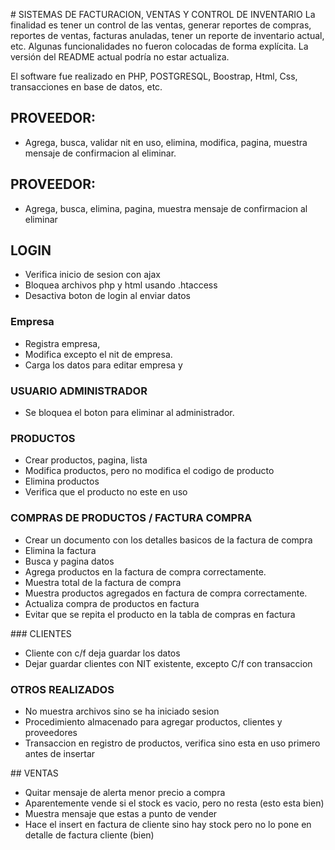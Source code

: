 # SISTEMAS DE FACTURACION, VENTAS Y CONTROL DE INVENTARIO
La finalidad es tener un control de las ventas, generar reportes de compras,
reportes de ventas, facturas anuladas, tener un reporte de inventario actual, etc. Algunas funcionalidades no fueron colocadas de forma explícita. La versión del README actual podría no estar actualiza.

El software fue realizado en PHP, POSTGRESQL, Boostrap, Html, Css, transacciones en base de datos, etc. 

## PROVEEDOR:
- Agrega, busca, validar nit en uso, elimina, modifica, pagina, muestra mensaje de confirmacion al eliminar.

## PROVEEDOR:
- Agrega, busca, elimina, pagina, muestra mensaje de confirmacion al eliminar

## LOGIN
- Verifica inicio de sesion con ajax 
- Bloquea archivos php y html usando .htaccess
- Desactiva boton de login al enviar datos

### Empresa
- Registra empresa, 
- Modifica excepto el nit de empresa.
- Carga los datos para editar empresa y 

### USUARIO ADMINISTRADOR
- Se bloquea el boton para eliminar al administrador.

### PRODUCTOS
- Crear productos, pagina, lista
- Modifica productos, pero no modifica el codigo de producto
- Elimina productos
- Verifica que el producto no este en uso

### COMPRAS DE PRODUCTOS / FACTURA COMPRA
- Crear un documento con los detalles basicos de la factura de compra
- Elimina la factura
- Busca y pagina datos
- Agrega productos en la factura de compra correctamente.
- Muestra total de la factura de compra
- Muestra productos agregados en factura de compra correctamente.
- Actualiza compra de productos en factura
- Evitar que se repita el producto en la tabla de compras en factura

### CLIENTES
- Cliente con c/f deja guardar los datos
- Dejar guardar clientes con NIT existente, excepto C/f con transaccion

### OTROS REALIZADOS
- No muestra archivos sino se ha iniciado sesion
- Procedimiento almacenado para agregar productos, clientes y proveedores
- Transaccion en registro de productos, verifica sino esta en uso primero antes de insertar

## VENTAS
- Quitar mensaje de alerta menor precio a compra
- Aparentemente vende si el stock es vacio, pero no resta (esto esta bien)
- Muestra mensaje que estas a punto de vender
- Hace el insert en factura de cliente sino hay stock pero no lo pone en detalle de factura cliente (bien)